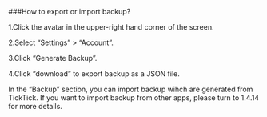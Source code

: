 ###How to export or import backup?

1.Click the avatar in the upper-right hand corner of the screen.

2.Select “Settings” > “Account”.

3.Click “Generate Backup”.

4.Click “download” to export backup as a JSON file.

In the “Backup” section, you can import backup wihch are generated from TickTick. If you want to import backup from other apps, please turn to 1.4.14 for more details. 



